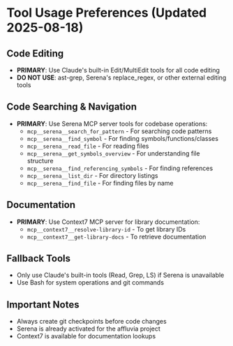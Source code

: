 # Tool Usage Preferences (Updated 2025-08-18)

## Code Editing
- **PRIMARY**: Use Claude's built-in Edit/MultiEdit tools for all code editing
- **DO NOT USE**: ast-grep, Serena's replace_regex, or other external editing tools

## Code Searching & Navigation
- **PRIMARY**: Use Serena MCP server tools for codebase operations:
  - `mcp__serena__search_for_pattern` - For searching code patterns
  - `mcp__serena__find_symbol` - For finding symbols/functions/classes
  - `mcp__serena__read_file` - For reading files
  - `mcp__serena__get_symbols_overview` - For understanding file structure
  - `mcp__serena__find_referencing_symbols` - For finding references
  - `mcp__serena__list_dir` - For directory listings
  - `mcp__serena__find_file` - For finding files by name

## Documentation
- **PRIMARY**: Use Context7 MCP server for library documentation:
  - `mcp__context7__resolve-library-id` - To get library IDs
  - `mcp__context7__get-library-docs` - To retrieve documentation

## Fallback Tools
- Only use Claude's built-in tools (Read, Grep, LS) if Serena is unavailable
- Use Bash for system operations and git commands

## Important Notes
- Always create git checkpoints before code changes
- Serena is already activated for the affluvia project
- Context7 is available for documentation lookups
